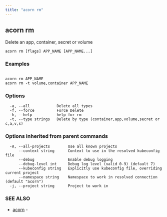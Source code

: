 ```yaml
---
title: "acorn rm"
---
```

## acorn rm

Delete an app, container, secret or volume

```
acorn rm [flags] APP_NAME [APP_NAME...]
```

### Examples

```

acorn rm APP_NAME
acorn rm -t volume,container APP_NAME
```

### Options

```
  -a, --all            Delete all types
  -f, --force          Force Delete
  -h, --help           help for rm
  -t, --type strings   Delete by type (container,app,volume,secret or c,a,v,s)
```

### Options inherited from parent commands

```
  -A, --all-projects        Use all known projects
      --context string      Context to use in the resolved kubeconfig file
      --debug               Enable debug logging
      --debug-level int     Debug log level (valid 0-9) (default 7)
      --kubeconfig string   Explicitly use kubeconfig file, overriding current project
      --namespace string    Namespace to work in resolved connection (default "acorn")
  -j, --project string      Project to work in
```

### SEE ALSO

* [acorn](acorn.md)	 - 

